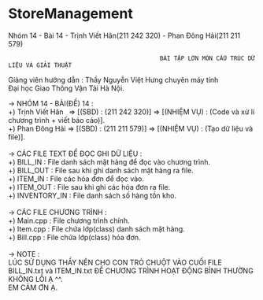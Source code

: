 # StoreManagement
Nhóm 14 - Bài 14 - Trịnh Viết Hân(211 242 320) - Phan Đông Hải(211 211 579)

                                               BÀI TẬP LỚN MÔN CẤU TRÚC DỮ LIỆU VÀ GIẢI THUẬT
                                                      
Giảng viên hướng dẫn : Thầy Nguyễn Việt Hưng chuyên máy tính<br />
Đại học Giao Thông Vận Tải Hà Nội.  <br />                                                             
                                                                                                             
-> NHÓM 14 - BÀI(ĐỀ) 14 :<br />
  +) Trịnh Viết Hân&ensp; => [(SBD) : (211 242 320)] => [(NHIỆM VỤ) : (Code và xử lí chương trình + viết báo cáo)].<br />
  +) Phan Đông Hải  => [(SBD) : (211 211 579)] => [(NHIỆM VỤ) : (Tạo dữ liệu và file)].<br /> 
<br />
-> CÁC FILE TEXT ĐỂ ĐỌC GHI DỮ LIỆU :<br />
  +) BILL_IN      : File danh sách mặt hàng để đọc vào chương trình.<br />
  +) BILL_OUT     : File sau khi ghi danh sách mặt hàng ra file.<br />
  +) ITEM_IN      : File các hóa đơn để đọc vào.<br />
  +) ITEM_OUT     : File sau khi ghi các hóa đơn ra file.<br />
  +) INVENTORY_IN : File danh sách số hàng tồn kho.<br />
<br />
-> CÁC FILE CHƯƠNG TRÌNH : <br />
  +) Main.cpp : File chương trình chính.<br />
  +) Item.cpp : File chứa lớp(class) danh sách mặt hàng.<br />
  +) Bill.cpp : File chứa lớp(class) hóa đơn.<br />
<br />
-> NOTE :<br />
     LÚC SỬ DỤNG THẦY NÊN CHO CON TRỎ CHUỘT VÀO CUỐI FILE BILL_IN.txt và ITEM_IN.txt ĐỂ CHƯƠNG TRÌNH HOẠT ĐỘNG BÌNH THƯỜNG KHÔNG LỖI Ạ ^^. <br />
     EM CẢM ƠN Ạ.
